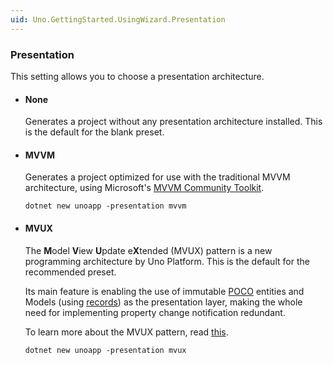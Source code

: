 ```yaml
---
uid: Uno.GettingStarted.UsingWizard.Presentation
---
```


### Presentation
This setting allows you to choose a presentation architecture.

- #### None
    Generates a project without any presentation architecture installed. This is the default for the blank preset.

- #### MVVM
    Generates a project optimized for use with the traditional MVVM architecture, using Microsoft's [MVVM Community Toolkit](https://learn.microsoft.com/en-us/dotnet/communitytoolkit/mvvm).

    ```
    dotnet new unoapp -presentation mvvm
    ```

- #### MVUX
    The **M**odel **V**iew **U**pdate e**X**tended (MVUX) pattern is a new programming architecture by Uno Platform. This is the default for the recommended preset.

    Its main feature is enabling the use of immutable [POCO](https://en.wikipedia.org/wiki/Plain_old_CLR_object) entities and Models (using [records](https://learn.microsoft.com/en-us/dotnet/csharp/whats-new/tutorials/records)) as the presentation layer, making the whole need for implementing property change notification redundant.  

    To learn more about the MVUX pattern, read [this](xref:Uno.Extensions.Mvux.Overview).


    ```
    dotnet new unoapp -presentation mvux
    ```

